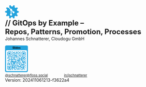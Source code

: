 <style>
  .reveal {
    font-size: 40px !important; 
  }
.reveal h1,
.reveal h2,
.reveal h3,
.reveal h4,
.reveal h5,
.reveal h6 {
  /* Save some space on the slides */
  margin: 0 0 20px 0;
}
</style>

<!-- .slide: style="text-align: center !important;font-size: 80%;"  -->
<!-- .slide: data-background-image="dist/theme/images/title-white.svg"  -->

<svg version="1.1" id="layer1" xmlns="http://www.w3.org/2000/svg" xmlns:xlink="http://www.w3.org/1999/xlink" x="0px" y="0px" viewBox="0 0 1010 1010" style="enable-background:new 0 0 1010 1010;" xml:space="preserve" width="9%">
    <style type="text/css">
        .st0{fill:#23A3DD;}
    </style>
    <path class="st0" d="M1006,550.9c1.3-14.9,2-30,2-45.2s-0.7-30.3-2-45.2l-121.6-34.9c-2.8-13.3-6.4-26.5-10.6-39.8  c-4.3-13.2-9.2-26-14.8-38.4l77.9-99.6c-7.7-12.8-16-25.4-25-37.8c-9-12.3-18.4-24.1-28.2-35.4l-118.8,43.2  c-20.5-18.5-42.8-34.6-66.5-48.3l4.4-126.4c-13.8-5.9-27.9-11.2-42.4-15.9s-29.1-8.7-43.6-12.1L546.1,120c-27-2.9-54.6-3-82.3,0  L393.2,15.2c-14.6,3.3-29.1,7.4-43.6,12.1s-28.6,10-42.4,15.9l4.4,126.3c-3.9,2.2-7.7,4.6-11.5,6.9l114.3,114.3  c9.2-4,19.3-6.2,29.9-6.2c41.6,0,75.3,33.7,75.3,75.3c0,10.6-2.2,20.7-6.2,29.9l80.6,80.6c9.2-4,19.3-6.2,29.9-6.2  c41.6,0,75.3,33.7,75.3,75.3s-33.7,75.3-75.3,75.3s-75.3-33.7-75.3-75.3c0-10.6,2.2-20.7,6.2-29.9L474.2,429  c-0.7,0.3-1.4,0.6-2.1,0.9v219.3c27.9,11,47.6,38.2,47.6,70c0,41.6-33.7,75.3-75.3,75.3s-75.3-33.7-75.3-75.3  c0-31.8,19.7-59,47.6-70V429.9c-27.9-11-47.6-38.2-47.6-70c0-10.6,2.2-20.7,6.2-29.9L254.6,209.5c-3.2,2.7-6.5,5.5-9.6,8.4  l-118.8-43.2C116.4,186,107,197.8,98,210.1S80.7,235,73,247.9l77.9,99.7c-11.2,25-19.7,51.2-25.5,78.2L4,460.5  c-1.3,14.9-2,30-2,45.2s0.7,30.3,2,45.2l121.6,34.9c2.8,13.3,6.4,26.5,10.6,39.8c4.3,13.2,9.2,26,14.8,38.4l-77.9,99.6  c7.7,12.8,16,25.4,25,37.8s18.4,24.1,28.2,35.4l118.8-43.2c20.5,18.5,42.8,34.6,66.5,48.3l-4.4,126.4c13.8,5.9,27.9,11.2,42.4,15.9  s29.1,8.7,43.6,12.1l70.7-104.8c27,2.9,54.6,3,82.3,0l70.7,104.8c14.6-3.3,29.1-7.4,43.6-12.1s28.6-10,42.4-15.9L698.5,842  c24.1-13.9,46.4-30.1,66.6-48.3l118.8,43.2c9.8-11.3,19.2-23.1,28.2-35.4c9-12.3,17.3-24.9,25-37.8L859,663.9  c11.2-25,19.7-51.2,25.5-78.2L1006,550.9z">
        <animateTransform
            attributeName="transform"
            begin="0s"
            dur="20s"
            type="rotate"
            from="0 505 505"
            to="360 505 505"
            repeatCount="indefinite"/>
    </path>
</svg>

<h1 class="title" style="margin: 0; font-size: 170%">
    <span class="title-accent">//</span> 
    GitOps by Example – <br/>Repos, Patterns, Promotion, Processes
</h1>
<p style="margin-top: 0">Johannes Schnatterer, Cloudogu GmbH</p> 
<a style="margin: 0" title="Link to slides" href="https://cloudogu.github.io/gitops-talks">
    <svg xmlns="http://www.w3.org/2000/svg" xmlns:xlink="http://www.w3.org/1999/xlink" xml:space="preserve" width="15%" viewBox="0 0 990 1155"><g transform="scale(41.25)" fill="#23a3dd"><path d="M1.3,28L22.6,28c0.7,0,1.3-0.6,1.3-1.3L24,1.4c0-0.7-0.6-1.3-1.3-1.3L1.4,0C0.7,0,0.1,0.6,0,1.3L0,26.6 C-0.1,27.4,0.5,28,1.3,28z M1,6c0-0.6,0.5-1,1-1L22,5c0.6,0,1,0.5,1,1L23,26c0,0.6-0.5,1-1,1L2,27c-0.6,0-1-0.5-1-1L1,6z"/></g>
        <g transform="translate(0,165)" fill="#23a3dd">
    <g transform="translate(291,99) scale(4.12)"><rect width="6" height="6"/></g>
            <g transform="translate(315,99) scale(4.12)"><rect width="6" height="6"/></g>
            <g transform="translate(387,99) scale(4.12)"><rect width="6" height="6"/></g>
            <g transform="translate(459,99) scale(4.12)"><rect width="6" height="6"/></g>
            <g transform="translate(507,99) scale(4.12)"><rect width="6" height="6"/></g>
            <g transform="translate(555,99) scale(4.12)"><rect width="6" height="6"/></g>
            <g transform="translate(579,99) scale(4.12)"><rect width="6" height="6"/></g>
            <g transform="translate(651,99) scale(4.12)"><rect width="6" height="6"/></g>
            <g transform="translate(363,123) scale(4.12)"><rect width="6" height="6"/></g>
            <g transform="translate(387,123) scale(4.12)"><rect width="6" height="6"/></g>
            <g transform="translate(483,123) scale(4.12)"><rect width="6" height="6"/></g>
            <g transform="translate(507,123) scale(4.12)"><rect width="6" height="6"/></g>
            <g transform="translate(603,123) scale(4.12)"><rect width="6" height="6"/></g>
            <g transform="translate(627,123) scale(4.12)"><rect width="6" height="6"/></g>
            <g transform="translate(675,123) scale(4.12)"><rect width="6" height="6"/></g>
            <g transform="translate(315,147) scale(4.12)"><rect width="6" height="6"/></g>
            <g transform="translate(339,147) scale(4.12)"><rect width="6" height="6"/></g>
            <g transform="translate(363,147) scale(4.12)"><rect width="6" height="6"/></g>
            <g transform="translate(387,147) scale(4.12)"><rect width="6" height="6"/></g>
            <g transform="translate(435,147) scale(4.12)"><rect width="6" height="6"/></g>
            <g transform="translate(483,147) scale(4.12)"><rect width="6" height="6"/></g>
            <g transform="translate(507,147) scale(4.12)"><rect width="6" height="6"/></g>
            <g transform="translate(531,147) scale(4.12)"><rect width="6" height="6"/></g>
            <g transform="translate(603,147) scale(4.12)"><rect width="6" height="6"/></g>
            <g transform="translate(315,171) scale(4.12)"><rect width="6" height="6"/></g>
            <g transform="translate(411,171) scale(4.12)"><rect width="6" height="6"/></g>
            <g transform="translate(435,171) scale(4.12)"><rect width="6" height="6"/></g>
            <g transform="translate(483,171) scale(4.12)"><rect width="6" height="6"/></g>
            <g transform="translate(555,171) scale(4.12)"><rect width="6" height="6"/></g>
            <g transform="translate(579,171) scale(4.12)"><rect width="6" height="6"/></g>
            <g transform="translate(627,171) scale(4.12)"><rect width="6" height="6"/></g>
            <g transform="translate(675,171) scale(4.12)"><rect width="6" height="6"/></g>
            <g transform="translate(291,195) scale(4.12)"><rect width="6" height="6"/></g>
            <g transform="translate(363,195) scale(4.12)"><rect width="6" height="6"/></g>
            <g transform="translate(411,195) scale(4.12)"><rect width="6" height="6"/></g>
            <g transform="translate(483,195) scale(4.12)"><rect width="6" height="6"/></g>
            <g transform="translate(531,195) scale(4.12)"><rect width="6" height="6"/></g>
            <g transform="translate(651,195) scale(4.12)"><rect width="6" height="6"/></g>
            <g transform="translate(291,219) scale(4.12)"><rect width="6" height="6"/></g>
            <g transform="translate(363,219) scale(4.12)"><rect width="6" height="6"/></g>
            <g transform="translate(387,219) scale(4.12)"><rect width="6" height="6"/></g>
            <g transform="translate(459,219) scale(4.12)"><rect width="6" height="6"/></g>
            <g transform="translate(579,219) scale(4.12)"><rect width="6" height="6"/></g>
            <g transform="translate(627,219) scale(4.12)"><rect width="6" height="6"/></g>
            <g transform="translate(291,243) scale(4.12)"><rect width="6" height="6"/></g>
            <g transform="translate(339,243) scale(4.12)"><rect width="6" height="6"/></g>
            <g transform="translate(387,243) scale(4.12)"><rect width="6" height="6"/></g>
            <g transform="translate(435,243) scale(4.12)"><rect width="6" height="6"/></g>
            <g transform="translate(483,243) scale(4.12)"><rect width="6" height="6"/></g>
            <g transform="translate(531,243) scale(4.12)"><rect width="6" height="6"/></g>
            <g transform="translate(579,243) scale(4.12)"><rect width="6" height="6"/></g>
            <g transform="translate(627,243) scale(4.12)"><rect width="6" height="6"/></g>
            <g transform="translate(675,243) scale(4.12)"><rect width="6" height="6"/></g>
            <g transform="translate(315,267) scale(4.12)"><rect width="6" height="6"/></g>
            <g transform="translate(363,267) scale(4.12)"><rect width="6" height="6"/></g>
            <g transform="translate(411,267) scale(4.12)"><rect width="6" height="6"/></g>
            <g transform="translate(435,267) scale(4.12)"><rect width="6" height="6"/></g>
            <g transform="translate(459,267) scale(4.12)"><rect width="6" height="6"/></g>
            <g transform="translate(483,267) scale(4.12)"><rect width="6" height="6"/></g>
            <g transform="translate(603,267) scale(4.12)"><rect width="6" height="6"/></g>
            <g transform="translate(627,267) scale(4.12)"><rect width="6" height="6"/></g>
            <g transform="translate(675,267) scale(4.12)"><rect width="6" height="6"/></g>
            <g transform="translate(123,291) scale(4.12)"><rect width="6" height="6"/></g>
            <g transform="translate(147,291) scale(4.12)"><rect width="6" height="6"/></g>
            <g transform="translate(171,291) scale(4.12)"><rect width="6" height="6"/></g>
            <g transform="translate(195,291) scale(4.12)"><rect width="6" height="6"/></g>
            <g transform="translate(219,291) scale(4.12)"><rect width="6" height="6"/></g>
            <g transform="translate(243,291) scale(4.12)"><rect width="6" height="6"/></g>
            <g transform="translate(267,291) scale(4.12)"><rect width="6" height="6"/></g>
            <g transform="translate(315,291) scale(4.12)"><rect width="6" height="6"/></g>
            <g transform="translate(387,291) scale(4.12)"><rect width="6" height="6"/></g>
            <g transform="translate(411,291) scale(4.12)"><rect width="6" height="6"/></g>
            <g transform="translate(435,291) scale(4.12)"><rect width="6" height="6"/></g>
            <g transform="translate(483,291) scale(4.12)"><rect width="6" height="6"/></g>
            <g transform="translate(507,291) scale(4.12)"><rect width="6" height="6"/></g>
            <g transform="translate(627,291) scale(4.12)"><rect width="6" height="6"/></g>
            <g transform="translate(675,291) scale(4.12)"><rect width="6" height="6"/></g>
            <g transform="translate(747,291) scale(4.12)"><rect width="6" height="6"/></g>
            <g transform="translate(771,291) scale(4.12)"><rect width="6" height="6"/></g>
            <g transform="translate(867,291) scale(4.12)"><rect width="6" height="6"/></g>
            <g transform="translate(123,315) scale(4.12)"><rect width="6" height="6"/></g>
            <g transform="translate(195,315) scale(4.12)"><rect width="6" height="6"/></g>
            <g transform="translate(267,315) scale(4.12)"><rect width="6" height="6"/></g>
            <g transform="translate(339,315) scale(4.12)"><rect width="6" height="6"/></g>
            <g transform="translate(459,315) scale(4.12)"><rect width="6" height="6"/></g>
            <g transform="translate(483,315) scale(4.12)"><rect width="6" height="6"/></g>
            <g transform="translate(531,315) scale(4.12)"><rect width="6" height="6"/></g>
            <g transform="translate(555,315) scale(4.12)"><rect width="6" height="6"/></g>
            <g transform="translate(579,315) scale(4.12)"><rect width="6" height="6"/></g>
            <g transform="translate(651,315) scale(4.12)"><rect width="6" height="6"/></g>
            <g transform="translate(723,315) scale(4.12)"><rect width="6" height="6"/></g>
            <g transform="translate(747,315) scale(4.12)"><rect width="6" height="6"/></g>
            <g transform="translate(795,315) scale(4.12)"><rect width="6" height="6"/></g>
            <g transform="translate(819,315) scale(4.12)"><rect width="6" height="6"/></g>
            <g transform="translate(867,315) scale(4.12)"><rect width="6" height="6"/></g>
            <g transform="translate(123,339) scale(4.12)"><rect width="6" height="6"/></g>
            <g transform="translate(243,339) scale(4.12)"><rect width="6" height="6"/></g>
            <g transform="translate(267,339) scale(4.12)"><rect width="6" height="6"/></g>
            <g transform="translate(291,339) scale(4.12)"><rect width="6" height="6"/></g>
            <g transform="translate(315,339) scale(4.12)"><rect width="6" height="6"/></g>
            <g transform="translate(363,339) scale(4.12)"><rect width="6" height="6"/></g>
            <g transform="translate(387,339) scale(4.12)"><rect width="6" height="6"/></g>
            <g transform="translate(411,339) scale(4.12)"><rect width="6" height="6"/></g>
            <g transform="translate(483,339) scale(4.12)"><rect width="6" height="6"/></g>
            <g transform="translate(531,339) scale(4.12)"><rect width="6" height="6"/></g>
            <g transform="translate(699,339) scale(4.12)"><rect width="6" height="6"/></g>
            <g transform="translate(723,339) scale(4.12)"><rect width="6" height="6"/></g>
            <g transform="translate(771,339) scale(4.12)"><rect width="6" height="6"/></g>
            <g transform="translate(819,339) scale(4.12)"><rect width="6" height="6"/></g>
            <g transform="translate(843,339) scale(4.12)"><rect width="6" height="6"/></g>
            <g transform="translate(99,363) scale(4.12)"><rect width="6" height="6"/></g>
            <g transform="translate(123,363) scale(4.12)"><rect width="6" height="6"/></g>
            <g transform="translate(147,363) scale(4.12)"><rect width="6" height="6"/></g>
            <g transform="translate(171,363) scale(4.12)"><rect width="6" height="6"/></g>
            <g transform="translate(195,363) scale(4.12)"><rect width="6" height="6"/></g>
            <g transform="translate(363,363) scale(4.12)"><rect width="6" height="6"/></g>
            <g transform="translate(387,363) scale(4.12)"><rect width="6" height="6"/></g>
            <g transform="translate(435,363) scale(4.12)"><rect width="6" height="6"/></g>
            <g transform="translate(483,363) scale(4.12)"><rect width="6" height="6"/></g>
            <g transform="translate(579,363) scale(4.12)"><rect width="6" height="6"/></g>
            <g transform="translate(603,363) scale(4.12)"><rect width="6" height="6"/></g>
            <g transform="translate(627,363) scale(4.12)"><rect width="6" height="6"/></g>
            <g transform="translate(699,363) scale(4.12)"><rect width="6" height="6"/></g>
            <g transform="translate(723,363) scale(4.12)"><rect width="6" height="6"/></g>
            <g transform="translate(771,363) scale(4.12)"><rect width="6" height="6"/></g>
            <g transform="translate(795,363) scale(4.12)"><rect width="6" height="6"/></g>
            <g transform="translate(819,363) scale(4.12)"><rect width="6" height="6"/></g>
            <g transform="translate(843,363) scale(4.12)"><rect width="6" height="6"/></g>
            <g transform="translate(99,387) scale(4.12)"><rect width="6" height="6"/></g>
            <g transform="translate(243,387) scale(4.12)"><rect width="6" height="6"/></g>
            <g transform="translate(267,387) scale(4.12)"><rect width="6" height="6"/></g>
            <g transform="translate(339,387) scale(4.12)"><rect width="6" height="6"/></g>
            <g transform="translate(387,387) scale(4.12)"><rect width="6" height="6"/></g>
            <g transform="translate(531,387) scale(4.12)"><rect width="6" height="6"/></g>
            <g transform="translate(627,387) scale(4.12)"><rect width="6" height="6"/></g>
            <g transform="translate(675,387) scale(4.12)"><rect width="6" height="6"/></g>
            <g transform="translate(699,387) scale(4.12)"><rect width="6" height="6"/></g>
            <g transform="translate(747,387) scale(4.12)"><rect width="6" height="6"/></g>
            <g transform="translate(771,387) scale(4.12)"><rect width="6" height="6"/></g>
            <g transform="translate(795,387) scale(4.12)"><rect width="6" height="6"/></g>
            <g transform="translate(867,387) scale(4.12)"><rect width="6" height="6"/></g>
            <g transform="translate(147,411) scale(4.12)"><rect width="6" height="6"/></g>
            <g transform="translate(171,411) scale(4.12)"><rect width="6" height="6"/></g>
            <g transform="translate(267,411) scale(4.12)"><rect width="6" height="6"/></g>
            <g transform="translate(291,411) scale(4.12)"><rect width="6" height="6"/></g>
            <g transform="translate(339,411) scale(4.12)"><rect width="6" height="6"/></g>
            <g transform="translate(387,411) scale(4.12)"><rect width="6" height="6"/></g>
            <g transform="translate(411,411) scale(4.12)"><rect width="6" height="6"/></g>
            <g transform="translate(507,411) scale(4.12)"><rect width="6" height="6"/></g>
            <g transform="translate(579,411) scale(4.12)"><rect width="6" height="6"/></g>
            <g transform="translate(603,411) scale(4.12)"><rect width="6" height="6"/></g>
            <g transform="translate(627,411) scale(4.12)"><rect width="6" height="6"/></g>
            <g transform="translate(651,411) scale(4.12)"><rect width="6" height="6"/></g>
            <g transform="translate(699,411) scale(4.12)"><rect width="6" height="6"/></g>
            <g transform="translate(723,411) scale(4.12)"><rect width="6" height="6"/></g>
            <g transform="translate(795,411) scale(4.12)"><rect width="6" height="6"/></g>
            <g transform="translate(843,411) scale(4.12)"><rect width="6" height="6"/></g>
            <g transform="translate(867,411) scale(4.12)"><rect width="6" height="6"/></g>
            <g transform="translate(171,435) scale(4.12)"><rect width="6" height="6"/></g>
            <g transform="translate(195,435) scale(4.12)"><rect width="6" height="6"/></g>
            <g transform="translate(219,435) scale(4.12)"><rect width="6" height="6"/></g>
            <g transform="translate(243,435) scale(4.12)"><rect width="6" height="6"/></g>
            <g transform="translate(267,435) scale(4.12)"><rect width="6" height="6"/></g>
            <g transform="translate(291,435) scale(4.12)"><rect width="6" height="6"/></g>
            <g transform="translate(315,435) scale(4.12)"><rect width="6" height="6"/></g>
            <g transform="translate(363,435) scale(4.12)"><rect width="6" height="6"/></g>
            <g transform="translate(387,435) scale(4.12)"><rect width="6" height="6"/></g>
            <g transform="translate(411,435) scale(4.12)"><rect width="6" height="6"/></g>
            <g transform="translate(435,435) scale(4.12)"><rect width="6" height="6"/></g>
            <g transform="translate(459,435) scale(4.12)"><rect width="6" height="6"/></g>
            <g transform="translate(555,435) scale(4.12)"><rect width="6" height="6"/></g>
            <g transform="translate(627,435) scale(4.12)"><rect width="6" height="6"/></g>
            <g transform="translate(675,435) scale(4.12)"><rect width="6" height="6"/></g>
            <g transform="translate(699,435) scale(4.12)"><rect width="6" height="6"/></g>
            <g transform="translate(723,435) scale(4.12)"><rect width="6" height="6"/></g>
            <g transform="translate(747,435) scale(4.12)"><rect width="6" height="6"/></g>
            <g transform="translate(795,435) scale(4.12)"><rect width="6" height="6"/></g>
            <g transform="translate(843,435) scale(4.12)"><rect width="6" height="6"/></g>
            <g transform="translate(147,459) scale(4.12)"><rect width="6" height="6"/></g>
            <g transform="translate(291,459) scale(4.12)"><rect width="6" height="6"/></g>
            <g transform="translate(339,459) scale(4.12)"><rect width="6" height="6"/></g>
            <g transform="translate(459,459) scale(4.12)"><rect width="6" height="6"/></g>
            <g transform="translate(507,459) scale(4.12)"><rect width="6" height="6"/></g>
            <g transform="translate(531,459) scale(4.12)"><rect width="6" height="6"/></g>
            <g transform="translate(555,459) scale(4.12)"><rect width="6" height="6"/></g>
            <g transform="translate(579,459) scale(4.12)"><rect width="6" height="6"/></g>
            <g transform="translate(603,459) scale(4.12)"><rect width="6" height="6"/></g>
            <g transform="translate(627,459) scale(4.12)"><rect width="6" height="6"/></g>
            <g transform="translate(699,459) scale(4.12)"><rect width="6" height="6"/></g>
            <g transform="translate(723,459) scale(4.12)"><rect width="6" height="6"/></g>
            <g transform="translate(819,459) scale(4.12)"><rect width="6" height="6"/></g>
            <g transform="translate(99,483) scale(4.12)"><rect width="6" height="6"/></g>
            <g transform="translate(123,483) scale(4.12)"><rect width="6" height="6"/></g>
            <g transform="translate(147,483) scale(4.12)"><rect width="6" height="6"/></g>
            <g transform="translate(171,483) scale(4.12)"><rect width="6" height="6"/></g>
            <g transform="translate(243,483) scale(4.12)"><rect width="6" height="6"/></g>
            <g transform="translate(267,483) scale(4.12)"><rect width="6" height="6"/></g>
            <g transform="translate(291,483) scale(4.12)"><rect width="6" height="6"/></g>
            <g transform="translate(435,483) scale(4.12)"><rect width="6" height="6"/></g>
            <g transform="translate(507,483) scale(4.12)"><rect width="6" height="6"/></g>
            <g transform="translate(531,483) scale(4.12)"><rect width="6" height="6"/></g>
            <g transform="translate(555,483) scale(4.12)"><rect width="6" height="6"/></g>
            <g transform="translate(579,483) scale(4.12)"><rect width="6" height="6"/></g>
            <g transform="translate(627,483) scale(4.12)"><rect width="6" height="6"/></g>
            <g transform="translate(699,483) scale(4.12)"><rect width="6" height="6"/></g>
            <g transform="translate(747,483) scale(4.12)"><rect width="6" height="6"/></g>
            <g transform="translate(771,483) scale(4.12)"><rect width="6" height="6"/></g>
            <g transform="translate(867,483) scale(4.12)"><rect width="6" height="6"/></g>
            <g transform="translate(123,507) scale(4.12)"><rect width="6" height="6"/></g>
            <g transform="translate(267,507) scale(4.12)"><rect width="6" height="6"/></g>
            <g transform="translate(291,507) scale(4.12)"><rect width="6" height="6"/></g>
            <g transform="translate(315,507) scale(4.12)"><rect width="6" height="6"/></g>
            <g transform="translate(339,507) scale(4.12)"><rect width="6" height="6"/></g>
            <g transform="translate(387,507) scale(4.12)"><rect width="6" height="6"/></g>
            <g transform="translate(411,507) scale(4.12)"><rect width="6" height="6"/></g>
            <g transform="translate(435,507) scale(4.12)"><rect width="6" height="6"/></g>
            <g transform="translate(459,507) scale(4.12)"><rect width="6" height="6"/></g>
            <g transform="translate(555,507) scale(4.12)"><rect width="6" height="6"/></g>
            <g transform="translate(579,507) scale(4.12)"><rect width="6" height="6"/></g>
            <g transform="translate(603,507) scale(4.12)"><rect width="6" height="6"/></g>
            <g transform="translate(627,507) scale(4.12)"><rect width="6" height="6"/></g>
            <g transform="translate(651,507) scale(4.12)"><rect width="6" height="6"/></g>
            <g transform="translate(723,507) scale(4.12)"><rect width="6" height="6"/></g>
            <g transform="translate(747,507) scale(4.12)"><rect width="6" height="6"/></g>
            <g transform="translate(795,507) scale(4.12)"><rect width="6" height="6"/></g>
            <g transform="translate(819,507) scale(4.12)"><rect width="6" height="6"/></g>
            <g transform="translate(867,507) scale(4.12)"><rect width="6" height="6"/></g>
            <g transform="translate(171,531) scale(4.12)"><rect width="6" height="6"/></g>
            <g transform="translate(219,531) scale(4.12)"><rect width="6" height="6"/></g>
            <g transform="translate(243,531) scale(4.12)"><rect width="6" height="6"/></g>
            <g transform="translate(267,531) scale(4.12)"><rect width="6" height="6"/></g>
            <g transform="translate(291,531) scale(4.12)"><rect width="6" height="6"/></g>
            <g transform="translate(315,531) scale(4.12)"><rect width="6" height="6"/></g>
            <g transform="translate(339,531) scale(4.12)"><rect width="6" height="6"/></g>
            <g transform="translate(363,531) scale(4.12)"><rect width="6" height="6"/></g>
            <g transform="translate(387,531) scale(4.12)"><rect width="6" height="6"/></g>
            <g transform="translate(435,531) scale(4.12)"><rect width="6" height="6"/></g>
            <g transform="translate(459,531) scale(4.12)"><rect width="6" height="6"/></g>
            <g transform="translate(483,531) scale(4.12)"><rect width="6" height="6"/></g>
            <g transform="translate(531,531) scale(4.12)"><rect width="6" height="6"/></g>
            <g transform="translate(579,531) scale(4.12)"><rect width="6" height="6"/></g>
            <g transform="translate(747,531) scale(4.12)"><rect width="6" height="6"/></g>
            <g transform="translate(771,531) scale(4.12)"><rect width="6" height="6"/></g>
            <g transform="translate(819,531) scale(4.12)"><rect width="6" height="6"/></g>
            <g transform="translate(843,531) scale(4.12)"><rect width="6" height="6"/></g>
            <g transform="translate(123,555) scale(4.12)"><rect width="6" height="6"/></g>
            <g transform="translate(267,555) scale(4.12)"><rect width="6" height="6"/></g>
            <g transform="translate(315,555) scale(4.12)"><rect width="6" height="6"/></g>
            <g transform="translate(339,555) scale(4.12)"><rect width="6" height="6"/></g>
            <g transform="translate(363,555) scale(4.12)"><rect width="6" height="6"/></g>
            <g transform="translate(387,555) scale(4.12)"><rect width="6" height="6"/></g>
            <g transform="translate(411,555) scale(4.12)"><rect width="6" height="6"/></g>
            <g transform="translate(459,555) scale(4.12)"><rect width="6" height="6"/></g>
            <g transform="translate(531,555) scale(4.12)"><rect width="6" height="6"/></g>
            <g transform="translate(603,555) scale(4.12)"><rect width="6" height="6"/></g>
            <g transform="translate(627,555) scale(4.12)"><rect width="6" height="6"/></g>
            <g transform="translate(651,555) scale(4.12)"><rect width="6" height="6"/></g>
            <g transform="translate(747,555) scale(4.12)"><rect width="6" height="6"/></g>
            <g transform="translate(771,555) scale(4.12)"><rect width="6" height="6"/></g>
            <g transform="translate(795,555) scale(4.12)"><rect width="6" height="6"/></g>
            <g transform="translate(819,555) scale(4.12)"><rect width="6" height="6"/></g>
            <g transform="translate(867,555) scale(4.12)"><rect width="6" height="6"/></g>
            <g transform="translate(123,579) scale(4.12)"><rect width="6" height="6"/></g>
            <g transform="translate(219,579) scale(4.12)"><rect width="6" height="6"/></g>
            <g transform="translate(243,579) scale(4.12)"><rect width="6" height="6"/></g>
            <g transform="translate(267,579) scale(4.12)"><rect width="6" height="6"/></g>
            <g transform="translate(363,579) scale(4.12)"><rect width="6" height="6"/></g>
            <g transform="translate(387,579) scale(4.12)"><rect width="6" height="6"/></g>
            <g transform="translate(411,579) scale(4.12)"><rect width="6" height="6"/></g>
            <g transform="translate(435,579) scale(4.12)"><rect width="6" height="6"/></g>
            <g transform="translate(483,579) scale(4.12)"><rect width="6" height="6"/></g>
            <g transform="translate(507,579) scale(4.12)"><rect width="6" height="6"/></g>
            <g transform="translate(531,579) scale(4.12)"><rect width="6" height="6"/></g>
            <g transform="translate(555,579) scale(4.12)"><rect width="6" height="6"/></g>
            <g transform="translate(579,579) scale(4.12)"><rect width="6" height="6"/></g>
            <g transform="translate(651,579) scale(4.12)"><rect width="6" height="6"/></g>
            <g transform="translate(699,579) scale(4.12)"><rect width="6" height="6"/></g>
            <g transform="translate(771,579) scale(4.12)"><rect width="6" height="6"/></g>
            <g transform="translate(795,579) scale(4.12)"><rect width="6" height="6"/></g>
            <g transform="translate(843,579) scale(4.12)"><rect width="6" height="6"/></g>
            <g transform="translate(867,579) scale(4.12)"><rect width="6" height="6"/></g>
            <g transform="translate(99,603) scale(4.12)"><rect width="6" height="6"/></g>
            <g transform="translate(147,603) scale(4.12)"><rect width="6" height="6"/></g>
            <g transform="translate(171,603) scale(4.12)"><rect width="6" height="6"/></g>
            <g transform="translate(195,603) scale(4.12)"><rect width="6" height="6"/></g>
            <g transform="translate(267,603) scale(4.12)"><rect width="6" height="6"/></g>
            <g transform="translate(291,603) scale(4.12)"><rect width="6" height="6"/></g>
            <g transform="translate(339,603) scale(4.12)"><rect width="6" height="6"/></g>
            <g transform="translate(363,603) scale(4.12)"><rect width="6" height="6"/></g>
            <g transform="translate(387,603) scale(4.12)"><rect width="6" height="6"/></g>
            <g transform="translate(411,603) scale(4.12)"><rect width="6" height="6"/></g>
            <g transform="translate(483,603) scale(4.12)"><rect width="6" height="6"/></g>
            <g transform="translate(603,603) scale(4.12)"><rect width="6" height="6"/></g>
            <g transform="translate(651,603) scale(4.12)"><rect width="6" height="6"/></g>
            <g transform="translate(699,603) scale(4.12)"><rect width="6" height="6"/></g>
            <g transform="translate(723,603) scale(4.12)"><rect width="6" height="6"/></g>
            <g transform="translate(795,603) scale(4.12)"><rect width="6" height="6"/></g>
            <g transform="translate(867,603) scale(4.12)"><rect width="6" height="6"/></g>
            <g transform="translate(99,627) scale(4.12)"><rect width="6" height="6"/></g>
            <g transform="translate(147,627) scale(4.12)"><rect width="6" height="6"/></g>
            <g transform="translate(171,627) scale(4.12)"><rect width="6" height="6"/></g>
            <g transform="translate(243,627) scale(4.12)"><rect width="6" height="6"/></g>
            <g transform="translate(267,627) scale(4.12)"><rect width="6" height="6"/></g>
            <g transform="translate(339,627) scale(4.12)"><rect width="6" height="6"/></g>
            <g transform="translate(363,627) scale(4.12)"><rect width="6" height="6"/></g>
            <g transform="translate(387,627) scale(4.12)"><rect width="6" height="6"/></g>
            <g transform="translate(411,627) scale(4.12)"><rect width="6" height="6"/></g>
            <g transform="translate(507,627) scale(4.12)"><rect width="6" height="6"/></g>
            <g transform="translate(531,627) scale(4.12)"><rect width="6" height="6"/></g>
            <g transform="translate(579,627) scale(4.12)"><rect width="6" height="6"/></g>
            <g transform="translate(603,627) scale(4.12)"><rect width="6" height="6"/></g>
            <g transform="translate(627,627) scale(4.12)"><rect width="6" height="6"/></g>
            <g transform="translate(795,627) scale(4.12)"><rect width="6" height="6"/></g>
            <g transform="translate(843,627) scale(4.12)"><rect width="6" height="6"/></g>
            <g transform="translate(99,651) scale(4.12)"><rect width="6" height="6"/></g>
            <g transform="translate(147,651) scale(4.12)"><rect width="6" height="6"/></g>
            <g transform="translate(171,651) scale(4.12)"><rect width="6" height="6"/></g>
            <g transform="translate(195,651) scale(4.12)"><rect width="6" height="6"/></g>
            <g transform="translate(267,651) scale(4.12)"><rect width="6" height="6"/></g>
            <g transform="translate(315,651) scale(4.12)"><rect width="6" height="6"/></g>
            <g transform="translate(339,651) scale(4.12)"><rect width="6" height="6"/></g>
            <g transform="translate(411,651) scale(4.12)"><rect width="6" height="6"/></g>
            <g transform="translate(459,651) scale(4.12)"><rect width="6" height="6"/></g>
            <g transform="translate(507,651) scale(4.12)"><rect width="6" height="6"/></g>
            <g transform="translate(603,651) scale(4.12)"><rect width="6" height="6"/></g>
            <g transform="translate(627,651) scale(4.12)"><rect width="6" height="6"/></g>
            <g transform="translate(699,651) scale(4.12)"><rect width="6" height="6"/></g>
            <g transform="translate(723,651) scale(4.12)"><rect width="6" height="6"/></g>
            <g transform="translate(747,651) scale(4.12)"><rect width="6" height="6"/></g>
            <g transform="translate(771,651) scale(4.12)"><rect width="6" height="6"/></g>
            <g transform="translate(795,651) scale(4.12)"><rect width="6" height="6"/></g>
            <g transform="translate(819,651) scale(4.12)"><rect width="6" height="6"/></g>
            <g transform="translate(99,675) scale(4.12)"><rect width="6" height="6"/></g>
            <g transform="translate(195,675) scale(4.12)"><rect width="6" height="6"/></g>
            <g transform="translate(243,675) scale(4.12)"><rect width="6" height="6"/></g>
            <g transform="translate(291,675) scale(4.12)"><rect width="6" height="6"/></g>
            <g transform="translate(315,675) scale(4.12)"><rect width="6" height="6"/></g>
            <g transform="translate(363,675) scale(4.12)"><rect width="6" height="6"/></g>
            <g transform="translate(411,675) scale(4.12)"><rect width="6" height="6"/></g>
            <g transform="translate(507,675) scale(4.12)"><rect width="6" height="6"/></g>
            <g transform="translate(651,675) scale(4.12)"><rect width="6" height="6"/></g>
            <g transform="translate(675,675) scale(4.12)"><rect width="6" height="6"/></g>
            <g transform="translate(699,675) scale(4.12)"><rect width="6" height="6"/></g>
            <g transform="translate(723,675) scale(4.12)"><rect width="6" height="6"/></g>
            <g transform="translate(747,675) scale(4.12)"><rect width="6" height="6"/></g>
            <g transform="translate(771,675) scale(4.12)"><rect width="6" height="6"/></g>
            <g transform="translate(867,675) scale(4.12)"><rect width="6" height="6"/></g>
            <g transform="translate(291,699) scale(4.12)"><rect width="6" height="6"/></g>
            <g transform="translate(339,699) scale(4.12)"><rect width="6" height="6"/></g>
            <g transform="translate(363,699) scale(4.12)"><rect width="6" height="6"/></g>
            <g transform="translate(411,699) scale(4.12)"><rect width="6" height="6"/></g>
            <g transform="translate(435,699) scale(4.12)"><rect width="6" height="6"/></g>
            <g transform="translate(459,699) scale(4.12)"><rect width="6" height="6"/></g>
            <g transform="translate(507,699) scale(4.12)"><rect width="6" height="6"/></g>
            <g transform="translate(531,699) scale(4.12)"><rect width="6" height="6"/></g>
            <g transform="translate(555,699) scale(4.12)"><rect width="6" height="6"/></g>
            <g transform="translate(579,699) scale(4.12)"><rect width="6" height="6"/></g>
            <g transform="translate(675,699) scale(4.12)"><rect width="6" height="6"/></g>
            <g transform="translate(771,699) scale(4.12)"><rect width="6" height="6"/></g>
            <g transform="translate(819,699) scale(4.12)"><rect width="6" height="6"/></g>
            <g transform="translate(867,699) scale(4.12)"><rect width="6" height="6"/></g>
            <g transform="translate(291,723) scale(4.12)"><rect width="6" height="6"/></g>
            <g transform="translate(315,723) scale(4.12)"><rect width="6" height="6"/></g>
            <g transform="translate(411,723) scale(4.12)"><rect width="6" height="6"/></g>
            <g transform="translate(483,723) scale(4.12)"><rect width="6" height="6"/></g>
            <g transform="translate(531,723) scale(4.12)"><rect width="6" height="6"/></g>
            <g transform="translate(579,723) scale(4.12)"><rect width="6" height="6"/></g>
            <g transform="translate(627,723) scale(4.12)"><rect width="6" height="6"/></g>
            <g transform="translate(651,723) scale(4.12)"><rect width="6" height="6"/></g>
            <g transform="translate(675,723) scale(4.12)"><rect width="6" height="6"/></g>
            <g transform="translate(723,723) scale(4.12)"><rect width="6" height="6"/></g>
            <g transform="translate(771,723) scale(4.12)"><rect width="6" height="6"/></g>
            <g transform="translate(819,723) scale(4.12)"><rect width="6" height="6"/></g>
            <g transform="translate(291,747) scale(4.12)"><rect width="6" height="6"/></g>
            <g transform="translate(315,747) scale(4.12)"><rect width="6" height="6"/></g>
            <g transform="translate(363,747) scale(4.12)"><rect width="6" height="6"/></g>
            <g transform="translate(387,747) scale(4.12)"><rect width="6" height="6"/></g>
            <g transform="translate(411,747) scale(4.12)"><rect width="6" height="6"/></g>
            <g transform="translate(435,747) scale(4.12)"><rect width="6" height="6"/></g>
            <g transform="translate(507,747) scale(4.12)"><rect width="6" height="6"/></g>
            <g transform="translate(555,747) scale(4.12)"><rect width="6" height="6"/></g>
            <g transform="translate(579,747) scale(4.12)"><rect width="6" height="6"/></g>
            <g transform="translate(603,747) scale(4.12)"><rect width="6" height="6"/></g>
            <g transform="translate(627,747) scale(4.12)"><rect width="6" height="6"/></g>
            <g transform="translate(651,747) scale(4.12)"><rect width="6" height="6"/></g>
            <g transform="translate(675,747) scale(4.12)"><rect width="6" height="6"/></g>
            <g transform="translate(771,747) scale(4.12)"><rect width="6" height="6"/></g>
            <g transform="translate(795,747) scale(4.12)"><rect width="6" height="6"/></g>
            <g transform="translate(819,747) scale(4.12)"><rect width="6" height="6"/></g>
            <g transform="translate(867,747) scale(4.12)"><rect width="6" height="6"/></g>
            <g transform="translate(291,771) scale(4.12)"><rect width="6" height="6"/></g>
            <g transform="translate(315,771) scale(4.12)"><rect width="6" height="6"/></g>
            <g transform="translate(339,771) scale(4.12)"><rect width="6" height="6"/></g>
            <g transform="translate(363,771) scale(4.12)"><rect width="6" height="6"/></g>
            <g transform="translate(387,771) scale(4.12)"><rect width="6" height="6"/></g>
            <g transform="translate(411,771) scale(4.12)"><rect width="6" height="6"/></g>
            <g transform="translate(459,771) scale(4.12)"><rect width="6" height="6"/></g>
            <g transform="translate(507,771) scale(4.12)"><rect width="6" height="6"/></g>
            <g transform="translate(603,771) scale(4.12)"><rect width="6" height="6"/></g>
            <g transform="translate(675,771) scale(4.12)"><rect width="6" height="6"/></g>
            <g transform="translate(699,771) scale(4.12)"><rect width="6" height="6"/></g>
            <g transform="translate(723,771) scale(4.12)"><rect width="6" height="6"/></g>
            <g transform="translate(747,771) scale(4.12)"><rect width="6" height="6"/></g>
            <g transform="translate(771,771) scale(4.12)"><rect width="6" height="6"/></g>
            <g transform="translate(795,771) scale(4.12)"><rect width="6" height="6"/></g>
            <g transform="translate(291,795) scale(4.12)"><rect width="6" height="6"/></g>
            <g transform="translate(315,795) scale(4.12)"><rect width="6" height="6"/></g>
            <g transform="translate(339,795) scale(4.12)"><rect width="6" height="6"/></g>
            <g transform="translate(411,795) scale(4.12)"><rect width="6" height="6"/></g>
            <g transform="translate(459,795) scale(4.12)"><rect width="6" height="6"/></g>
            <g transform="translate(483,795) scale(4.12)"><rect width="6" height="6"/></g>
            <g transform="translate(579,795) scale(4.12)"><rect width="6" height="6"/></g>
            <g transform="translate(675,795) scale(4.12)"><rect width="6" height="6"/></g>
            <g transform="translate(699,795) scale(4.12)"><rect width="6" height="6"/></g>
            <g transform="translate(771,795) scale(4.12)"><rect width="6" height="6"/></g>
            <g transform="translate(795,795) scale(4.12)"><rect width="6" height="6"/></g>
            <g transform="translate(819,795) scale(4.12)"><rect width="6" height="6"/></g>
            <g transform="translate(867,795) scale(4.12)"><rect width="6" height="6"/></g>
            <g transform="translate(291,819) scale(4.12)"><rect width="6" height="6"/></g>
            <g transform="translate(363,819) scale(4.12)"><rect width="6" height="6"/></g>
            <g transform="translate(387,819) scale(4.12)"><rect width="6" height="6"/></g>
            <g transform="translate(507,819) scale(4.12)"><rect width="6" height="6"/></g>
            <g transform="translate(555,819) scale(4.12)"><rect width="6" height="6"/></g>
            <g transform="translate(627,819) scale(4.12)"><rect width="6" height="6"/></g>
            <g transform="translate(651,819) scale(4.12)"><rect width="6" height="6"/></g>
            <g transform="translate(723,819) scale(4.12)"><rect width="6" height="6"/></g>
            <g transform="translate(747,819) scale(4.12)"><rect width="6" height="6"/></g>
            <g transform="translate(795,819) scale(4.12)"><rect width="6" height="6"/></g>
            <g transform="translate(291,843) scale(4.12)"><rect width="6" height="6"/></g>
            <g transform="translate(315,843) scale(4.12)"><rect width="6" height="6"/></g>
            <g transform="translate(387,843) scale(4.12)"><rect width="6" height="6"/></g>
            <g transform="translate(411,843) scale(4.12)"><rect width="6" height="6"/></g>
            <g transform="translate(459,843) scale(4.12)"><rect width="6" height="6"/></g>
            <g transform="translate(483,843) scale(4.12)"><rect width="6" height="6"/></g>
            <g transform="translate(531,843) scale(4.12)"><rect width="6" height="6"/></g>
            <g transform="translate(555,843) scale(4.12)"><rect width="6" height="6"/></g>
            <g transform="translate(579,843) scale(4.12)"><rect width="6" height="6"/></g>
            <g transform="translate(603,843) scale(4.12)"><rect width="6" height="6"/></g>
            <g transform="translate(771,843) scale(4.12)"><rect width="6" height="6"/></g>
            <g transform="translate(795,843) scale(4.12)"><rect width="6" height="6"/></g>
            <g transform="translate(819,843) scale(4.12)"><rect width="6" height="6"/></g>
            <g transform="translate(315,867) scale(4.12)"><rect width="6" height="6"/></g>
            <g transform="translate(411,867) scale(4.12)"><rect width="6" height="6"/></g>
            <g transform="translate(435,867) scale(4.12)"><rect width="6" height="6"/></g>
            <g transform="translate(531,867) scale(4.12)"><rect width="6" height="6"/></g>
            <g transform="translate(555,867) scale(4.12)"><rect width="6" height="6"/></g>
            <g transform="translate(627,867) scale(4.12)"><rect width="6" height="6"/></g>
            <g transform="translate(675,867) scale(4.12)"><rect width="6" height="6"/></g>
            <g transform="translate(699,867) scale(4.12)"><rect width="6" height="6"/></g>
            <g transform="translate(723,867) scale(4.12)"><rect width="6" height="6"/></g>
            <g transform="translate(747,867) scale(4.12)"><rect width="6" height="6"/></g>
            <g transform="translate(843,867) scale(4.12)"><rect width="6" height="6"/></g>
            <g transform="translate(99,99)"><g transform="scale(12)"><path d="M14,0H4.4C2,0,0,2,0,4.4V14h14V0z M2,12V4.8C2,3.3,3.3,2,4.8,2H12v10H2z"/></g></g>
            <g transform="translate(723,99)"><g transform="scale(12) rotate(90 7 7)"><path d="M14,0H4.4C2,0,0,2,0,4.4V14h14V0z M2,12V4.8C2,3.3,3.3,2,4.8,2H12v10H2z"/></g></g>
            <g transform="translate(99,723)"><g transform="scale(12) rotate(-90 7 7)"><path d="M14,0H4.4C2,0,0,2,0,4.4V14h14V0z M2,12V4.8C2,3.3,3.3,2,4.8,2H12v10H2z"/></g></g>
            <g transform="translate(147,147)"><g transform="scale(12)"><rect width="6" height="6"/></g></g>
            <g transform="translate(771,147)"><g transform="scale(12)"><rect width="6" height="6"/></g></g>
            <g transform="translate(147,771)"><g transform="scale(12)"><rect width="6" height="6"/></g></g>
    </g>
        <text
                x="50%"
                y="150"
                alignment-baseline="middle"
                text-anchor="middle"
                style="font-size:120px;font-weight:bold;">
        <tspan>Slides</tspan>
      </text>
    </svg>
</a>

<div>
<a href='https://floss.social/@schnatterer' style="font-size:80%"><i class='fab fa-mastodon'></i> @schnatterer@floss.social</a>
<a href='https://www.linkedin.com/in/jschnatterer' target="_blank" style="font-size:80%; margin-left: 50px"><i class='fab fa-linkedin'></i> in/jschnatterer</a>

<div class="title-version">
Version: 202411061213-f3622a4
</div>

<p id="pdf" class="state-background" style="font-size: 70%">
    <a href="pdf/GitOps by Example – Repos, Patterns, Promotion, Processes.pdf">
       <i class="far fa-file-pdf"></i>
</a></p>
</div>
